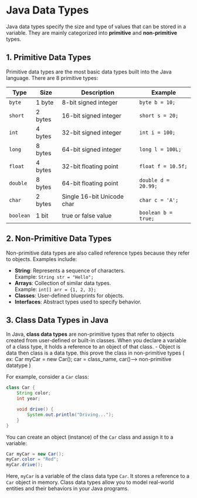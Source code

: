 # Java Data Types

Java data types specify the size and type of values that can be stored in a variable. They are mainly categorized into **primitive** and **non-primitive** types.

## 1. Primitive Data Types

Primitive data types are the most basic data types built into the Java language. There are 8 primitive types:

| Type     | Size    | Description                  | Example         |
|----------|---------|-----------------------------|-----------------|
| `byte`   | 1 byte  | 8-bit signed integer        | `byte b = 10;`  |
| `short`  | 2 bytes | 16-bit signed integer       | `short s = 20;` |
| `int`    | 4 bytes | 32-bit signed integer       | `int i = 100;`  |
| `long`   | 8 bytes | 64-bit signed integer       | `long l = 100L;`|
| `float`  | 4 bytes | 32-bit floating point       | `float f = 10.5f;`|
| `double` | 8 bytes | 64-bit floating point       | `double d = 20.99;`|
| `char`   | 2 bytes | Single 16-bit Unicode char  | `char c = 'A';` |
| `boolean`| 1 bit   | true or false value         | `boolean b = true;`|

## 2. Non-Primitive Data Types

Non-primitive data types are also called reference types because they refer to objects. Examples include:

- **String**: Represents a sequence of characters.  
    Example: `String str = "Hello";`
- **Arrays**: Collection of similar data types.  
    Example: `int[] arr = {1, 2, 3};`
- **Classes**: User-defined blueprints for objects.
- **Interfaces**: Abstract types used to specify behavior.

## 3. Class Data Types in Java

In Java, **class data types** are non-primitive types that refer to objects created from user-defined or built-in classes. When you declare a variable of a class type, it holds a reference to an object of that class.
    - Object is data then class is a data type. this prove the class in non-primitive types ( ex: Car myCar = new Car(); car = class_name, car()--> non-primitive datatype )

For example, consider a `Car` class:

```java
class Car {
    String color;
    int year;

    void drive() {
        System.out.println("Driving...");
    }
}
```

You can create an object (instance) of the `Car` class and assign it to a variable:

```java
Car myCar = new Car();
myCar.color = "Red";
myCar.drive();
```

Here, `myCar` is a variable of the class data type `Car`. It stores a reference to a `Car` object in memory.
Class data types allow you to model real-world entities and their behaviors in your Java programs.

